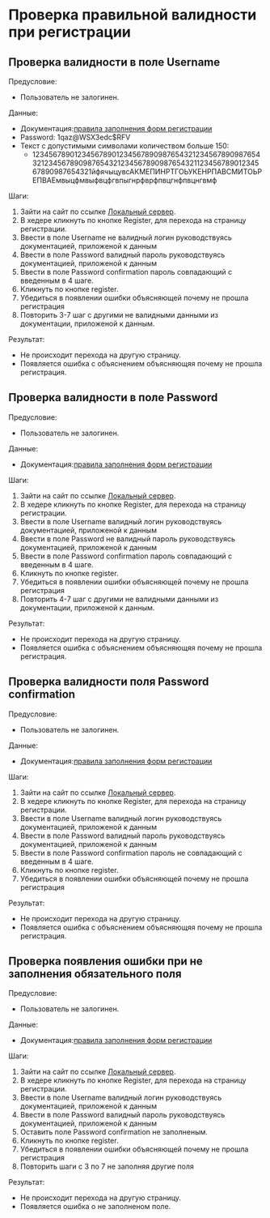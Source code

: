 # Проверка правильной валидности при регистрации

## Проверка валидности в поле Username

Предусловие:

* Пользователь не залогинен.

Данные:

* Документация:[правила заполнения форм регистрации](ValidField.md)
* Password: 1qaz@WSX3edc$RFV
* Текст с допустимыми символами количеством больше 150:
  * 12345678901234567890123456789098765432123456789098765432123456789098765432123456789098765432112345678901234567890987654321йфячыцувсАКМЕПИНРТГОЬУКЕНРПАВСМИТОЬРЕПВАЕмвыцфмвыфвцфгвпыгнрфврфпвцгнфпвцнгвмф

Шаги:  

1. Зайти на сайт по ссылке [Локальный сервер](TestCaseLink.md).
2. В хедере кликнуть по кнопке Register, для перехода на страницу регистрации.
3. Ввести в поле Username не валидный логин руководствуясь документацией, приложеной к данным
4. Ввести в поле Password валидный пароль руководствуясь документацией, приложеной к данным
5. Ввести в поле Password confirmation пароль совпадающий с введенным в 4 шаге.  
6. Кликнуть по кнопке register.
7. Убедиться в появлении ошибки объясняющей почему не прошла регистрация
8. Повторить 3-7 шаг с другими не валидными данными из документации, приложеной к данным.

Результат:

* Не происходит перехода на другую страницу.
* Появляется ошибка с объяснением объясняющяя почему не прошла регистрация.

## Проверка валидности в поле Password

Предусловие:

* Пользователь не залогинен.

Данные:

* Документация:[правила заполнения форм регистрации](ValidField.md)

Шаги:  

1. Зайти на сайт по ссылке [Локальный сервер](TestCaseLink.md).
2. В хедере кликнуть по кнопке Register, для перехода на страницу регистрации.
3. Ввести в поле Username валидный логин руководствуясь документацией, приложеной к данным
4. Ввести в поле Password не валидный пароль руководствуясь документацией, приложеной к данным
5. Ввести в поле Password confirmation пароль совпадающий с введенным в 4 шаге.  
6. Кликнуть по кнопке register.
7. Убедиться в появлении ошибки объясняющей почему не прошла регистрация
8. Повторить 4-7 шаг с другими не валидными данными из документации, приложеной к данным.

Результат:

* Не происходит перехода на другую страницу.
* Появляется ошибка с объяснением объясняющяя почему не прошла регистрация.

## Проверка валидности поля Password confirmation

Предусловие:

* Пользователь не залогинен.

Данные:

* Документация:[правила заполнения форм регистрации](ValidField.md)

Шаги:  

1. Зайти на сайт по ссылке [Локальный сервер](TestCaseLink.md).
2. В хедере кликнуть по кнопке Register, для перехода на страницу регистрации.
3. Ввести в поле Username валидный логин руководствуясь документацией, приложеной к данным
4. Ввести в поле Password валидный пароль руководствуясь документацией, приложеной к данным
5. Ввести в поле Password confirmation пароль не совпадающий с введенным в 4 шаге.  
6. Кликнуть по кнопке register.
7. Убедиться в появлении ошибки объясняющей почему не прошла регистрация

Результат:

* Не происходит перехода на другую страницу.
* Появляется ошибка с объяснением объясняющяя почему не прошла регистрация.

## Проверка появления ошибки при не заполнения обязательного поля

Предусловие:

* Пользователь не залогинен.

Данные:

* Документация:[правила заполнения форм регистрации](ValidField.md)

Шаги:  

1. Зайти на сайт по ссылке [Локальный сервер](TestCaseLink.md).
2. В хедере кликнуть по кнопке Register, для перехода на страницу регистрации.
3. Ввести в поле Username валидный логин руководствуясь документацией, приложеной к данным
4. Ввести в поле Password валидный пароль руководствуясь документацией, приложеной к данным
5. Оставить поле Password confirmation не заполненым.  
6. Кликнуть по кнопке register.
7. Убедиться в появлении ошибки объясняющей почему не прошла регистрация
8. Повторить шаги с 3 по 7 не заполняя другие поля

Результат:

* Не происходит перехода на другую страницу.
* Появляется ошибка о не заполненом поле.
